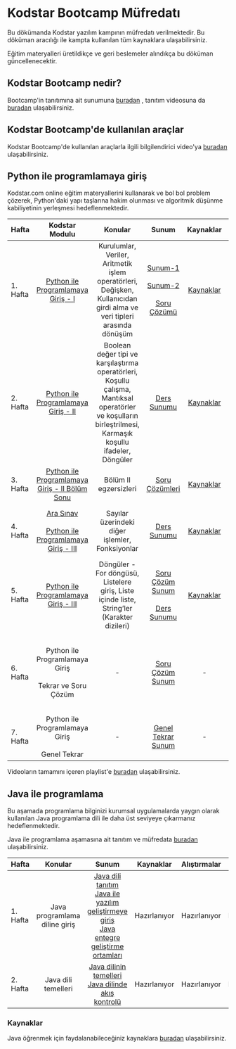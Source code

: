 # Kodstar Bootcamp Müfredatı

Bu dökümanda Kodstar yazılım kampının müfredatı verilmektedir. Bu döküman aracılığı ile kampta kullanılan tüm kaynaklara ulaşabilirsiniz.

Eğitim materyalleri üretildikçe ve geri beslemeler alındıkça bu döküman güncellenecektir.

##  Kodstar Bootcamp nedir?

Bootcamp'in tanıtımına ait sunumuna [buradan](https://drive.google.com/file/d/17J4AfzEQdmU4YUAspsymqfwsUldKuXuK/view?usp=sharing) , tanıtım videosuna da [buradan](https://youtu.be/s-TxiXmJmOQ) ulaşabilirsiniz.

##  Kodstar Bootcamp'de kullanılan araçlar

Kodstar Bootcamp'de kullanılan araçlarla ilgili bilgilendirici video'ya [buradan](https://www.youtube.com/watch?v=-NdRVTDWkQo) ulaşabilirsiniz.

##  Python ile programlamaya giriş

Kodstar.com online eğitim materyallerini kullanarak ve bol bol problem çözerek, Python'daki yapı taşlarına hakim olunması ve algoritmik düşünme kabiliyetinin yerleşmesi hedeflenmektedir. 

| Hafta     | Kodstar Modulu                     | Konular                | Sunum                 | Kaynaklar             | Video
| --------- |:----------------------------------:| :---------------------:|:---------------------:|:---------------------:|:------------------:
| 1. Hafta | [Python ile Programlamaya Giriş - I](http://www.kodstar.com/task/editor?courseId=2422&trackId=5366) | Kurulumlar, Veriler, Aritmetik işlem operatörleri, Değişken, Kullanıcıdan girdi alma ve veri tipleri arasında dönüşüm   | [Sunum-1](https://drive.google.com/file/d/1B1r8T_YErDURn2_odU6dgOpRKMIDp_Z8/view?usp=sharing)<br><br>[Sunum-2](https://drive.google.com/open?id=1_9tUDajFjAxvmDC1ARgHmXkW7BQBeojr)<br><br>[Soru Çözümü](https://drive.google.com/file/d/1DMPdisLsnYaNYJCJfRpqj2321FyRpoFO/view?usp=sharing)| [Kaynaklar](python/week1/resources.md) | [Ders Video](https://youtu.be/uPfu6OWnj4E)<br><br>[Soru Çözüm Video](https://youtu.be/8n_Oh4t9oS8)
| 2. Hafta | [Python ile Programlamaya Giriş - II](http://www.kodstar.com/task/editor?courseId=5641&trackId=5366) | Boolean değer tipi ve karşılaştırma operatörleri, Koşullu çalışma, Mantıksal operatörler ve koşulların birleştrilmesi, Karmaşık koşullu ifadeler, Döngüler | [Ders Sunumu](https://drive.google.com/file/d/1Nx0-PXzF5c46v83hlNk5lL2pm1Q1C5DV/view?usp=sharing) | [Kaynaklar](python/week2/resources.md) | [Ders Video](https://youtu.be/kxAqmzbfCKE)
| 3. Hafta | [Python ile Programlamaya Giriş - II Bölüm Sonu](http://www.kodstar.com/task/editor?courseId=9507&trackId=5366) | Bölüm II egzersizleri | [Soru Çözümleri](https://drive.google.com/file/d/15k6Zdig8AI1U9nmtrg64rbCp2Bl-s4aZ/view?usp=sharing) | [Kaynaklar](python/week3/resources.md) | Video kaydı yok
| 4. Hafta | [Ara Sınav](http://www.kodstar.com/task/editor?courseId=51662&trackId=5366)<br><br>[Python ile Programlamaya Giriş - III](http://www.kodstar.com/task/editor?courseId=2421&trackId=5366) | Sayılar üzerindeki diğer işlemler, Fonksiyonlar | [Ders Sunumu](https://drive.google.com/file/d/1t_vXI_eLp2h5e1FLI3B-javOLFzhFeSU/view?usp=sharing) | [Kaynaklar](python/week4/resources.md) | [Ders Video](https://www.youtube.com/watch?v=eYzXrHy2iso)<br><br>[Soru Çözüm Video](https://www.youtube.com/watch?v=JrWGu74SOws)
| 5. Hafta | [Python ile Programlamaya Giriş - III](http://www.kodstar.com/task/editor?courseId=2421&trackId=5366) | Döngüler - For döngüsü, Listelere giriş, Liste içinde liste, String’ler (Karakter dizileri) | [Soru Çözüm Sunum](https://drive.google.com/file/d/12ZDUIJqIZcp26Gl1SKbuQzs_ptY3zKnF/view?usp=sharing)<br><br>[Ders Sunumu](https://drive.google.com/file/d/1ld6o1e4_ncBtsYbUqj3upPfC4W22SF-n/view?usp=sharing) | [Kaynaklar](python/week5/resources.md) | [Soru Çözüm Video](https://www.youtube.com/watch?v=CRmCtHZfeJY)<br><br>[Ders Video](https://youtu.be/fnTH1x6L8JU)
| 6. Hafta | Python ile Programlamaya Giriş<br><br>Tekrar ve Soru Çözüm | - | [Soru Çözüm Sunum](https://drive.google.com/file/d/1zhB2m-qE58nGgAhtg9fLYoLcRHIdXydr/view?usp=sharing) | - | [Soru Çözüm Video - 1](https://youtu.be/2Xp5JdKj4Bk )<br><br>[Soru Çözüm Video - 2](https://youtu.be/tV4-Lyy6IqU)
| 7. Hafta | Python ile Programlamaya Giriş<br><br>Genel Tekrar | - | [Genel Tekrar Sunum](https://drive.google.com/open?id=1Wz6SVjDUUurX03nNh016Jey7pDWuTCYS) | - | [Genel Tekrar Video](https://youtu.be/ozOBFge6gWo)

Videoların tamamını içeren playlist'e [buradan](https://www.youtube.com/playlist?list=PL-4HDqJ7NBMxYFRaGUtXRwdNLF2zdBAN7) ulaşabilirsiniz.

##  Java ile programlama

Bu aşamada programlama bilginizi kurumsal uygulamalarda yaygın olarak kullanılan Java programlama dili ile daha üst seviyeye çıkarmanız hedeflenmektedir.

Java ile programlama aşamasına ait tanıtım ve müfredata [buradan](https://drive.google.com/open?id=1nurOHafxOO4w0AjS9xNNIGjFzPQYGwq9) ulaşabilirsiniz.

| Hafta     | Konular                     | Sunum                   | Kaynaklar     | Alıştırmalar | Ödev | Video |
| --------- |:---------------------------:|:-----------------------:|:-------------:|:-------------:|:-------------:|:------------------:
| 1. Hafta | Java programlama diline giriş | [Java dili tanıtım](https://drive.google.com/open?id=12zTGVuQtZK4-BFWx2OEamsT4uNN6hHyq)<br>[Java ile yazılım geliştirmeye giriş](https://drive.google.com/open?id=18_299d09UvTGmPg1gvAFY_J5iDFU5o0V)<br>[Java entegre geliştirme ortamları](https://drive.google.com/open?id=1A5wKSkpgm31pZfk71MDwhPZuICtC9mdc) | Hazırlanıyor | Hazırlanıyor | Hazırlanıyor | [Ders Video-1](https://youtu.be/wE6Vb8xbTGE)<br>[Ders Video-2](https://youtu.be/0KVhpzeTQUY)
| 2. Hafta | Java dili temelleri  | [Java dilinin temelleri](https://drive.google.com/open?id=1ABKaFu3DcT92ovJkTcpwHtFzYpu0CBVu)<br>[Java dilinde akış kontrolü](https://drive.google.com/open?id=1VXziPg8MTqlxnzhRx4AQQCD1mNBVI4Cf) | Hazırlanıyor | Hazırlanıyor | Hazırlanıyor | Hazırlanıyor |

### Kaynaklar
Java öğrenmek için faydalanabileceğiniz kaynaklara [buradan](java/resources.md) ulaşabilirsiniz.
